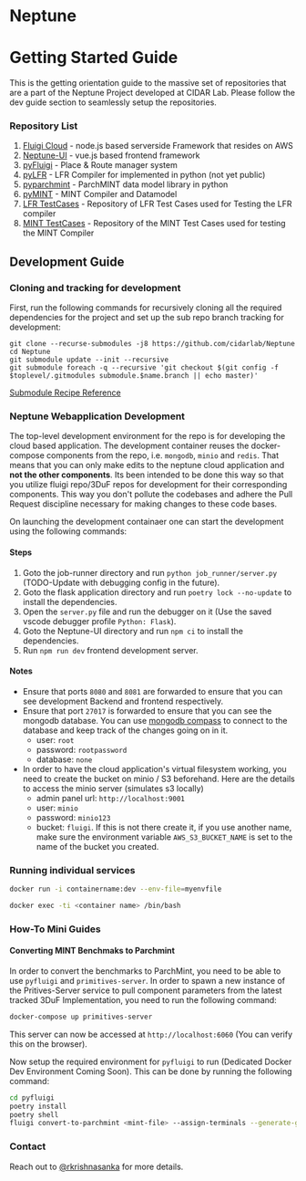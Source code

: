 # Neptune

# Getting Started Guide

This is the getting orientation guide to the massive set of repositories that are a part of the Neptune Project developed at CIDAR Lab. Please follow the dev guide section to seamlessly setup the repositories.

### Repository List

1. [Fluigi Cloud](https://github.com/CIDARLAB/Fluigi-Cloud) - node.js based serverside Framework that resides on AWS
1. [Neptune-UI](https://github.com/CIDARLAB/Neptune-UI) - vue.js based frontend framework
1. [pyFluigi](https://github.com/CIDARLAB/pyFluigi) - Place & Route manager system 
1. [pyLFR](https://github.com/CIDARLAB/pyLFR) - LFR Compiler for implemented in python (not yet public)
1. [pyparchmint](https://github.com/CIDARLAB/pyparchmint) - ParchMINT data model library in python
1. [pyMINT](https://github.com/CIDARLAB/pyMINT) - MINT Compiler and Datamodel
1. [LFR TestCases](https://github.com/CIDARLAB/LFR-TestCases) - Repository of LFR Test Cases used for Testing the LFR compiler
1. [MINT TestCases](https://github.com/CIDARLAB/MINT-TestCases) - Repository of the MINT Test Cases used for testing the MINT Compiler

## Development Guide

### Cloning and tracking for development

First, run the following commands for recursively cloning all the required dependencies for the project and set up the sub repo branch tracking for development:

```
git clone --recurse-submodules -j8 https://github.com/cidarlab/Neptune
cd Neptune
git submodule update --init --recursive
git submodule foreach -q --recursive 'git checkout $(git config -f $toplevel/.gitmodules submodule.$name.branch || echo master)'
```
[Submodule Recipe Reference](https://gist.github.com/slavafomin/08670ec0c0e75b500edbaa5d43a5c93c)

### Neptune Webapplication Development

The top-level development environment for the repo is for developing the cloud based application. The development container reuses the docker-compose components from the repo, i.e. `mongodb`, `minio` and `redis`. That means that you can only make edits to the neptune cloud application and **not the other components**. Its been intended to be done this way so that you utilize fluigi repo/3DuF repos for development for their corresponding components. This way you don't pollute the codebases and adhere the Pull Request discipline necessary for making changes to these code bases.

On launching the development containaer one can start the development using the following commands:

#### Steps
1. Goto the job-runner directory and run `python job_runner/server.py` (TODO-Update with debugging config in the future).
1. Goto the flask application directory and run `poetry lock --no-update` to install the dependencies.
2. Open the `server.py` file and run the debugger on it (Use the saved vscode debugger profile `Python: Flask`).
3. Goto the Neptune-UI directory and run `npm ci` to install the dependencies.
4. Run `npm run dev` frontend development server.


#### Notes
- Ensure that ports `8080` and `8081` are forwarded to ensure that you can see development Backend and frontend respectively.
- Ensure that port `27017` is forwarded to ensure that you can see the mongodb database. You can use [mongodb compass](https://www.mongodb.com/products/compass) to connect to the database and keep track of the changes going on in it.
  - user: `root`
  - password: `rootpassword`
  - database: `none`
- In order to have the cloud application's virtual filesystem working, you need to create the bucket on minio / S3 beforehand. Here are the details to access the minio server (simulates s3 locally)
  - admin panel url: `http://localhost:9001`
  - user: `minio`
  - password: `minio123`
  - bucket: `fluigi`. If this is not there create it, if you use another name, make sure the environment variable `AWS_S3_BUCKET_NAME` is set to the name of the bucket you created.

### Running individual services

```bash
docker run -i containername:dev --env-file=myenvfile
```

```bash
docker exec -ti <container name> /bin/bash
```

### How-To Mini Guides

#### Converting MINT Benchmaks to Parchmint 

In order to convert the benchmarks to ParchMint, you need to be able to use `pyfluigi` and `primitives-server`. In order to spawn a new instance of the Pritives-Server service to pull component parameters from the latest tracked 3DuF Implementation, you need to run the following command:

```bash
docker-compose up primitives-server
```

This server can now be accessed at `http://localhost:6060` (You can verify this on the browser).

Now setup the required environment for `pyfluigi` to run (Dedicated Docker Dev Environment Coming Soon). This can be done by running the following command:

```bash
cd pyfluigi
poetry install
poetry shell
fluigi convert-to-parchmint <mint-file> --assign-terminals --generate-graph-view --outpath <output-location>
```

### Contact

Reach out to [@rkrishnasanka](https://github.com/rkrishnasanka) for more details.
